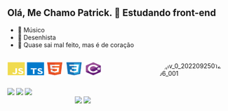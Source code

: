## Olá, Me Chamo Patrick. &#x1F9DF; Estudando front-end 
- &#x1F649; Músico
- &#x1F648; Desenhista
- &#x1F64A; Quase sai mal feito, mas é de coração

<div style="display: inline_block"><br>
  <img align="center" alt="Rafa-Js" height="30" width="40" src="https://raw.githubusercontent.com/devicons/devicon/master/icons/javascript/javascript-plain.svg">
  <img align="center" alt="Rafa-Ts" height="30" width="40" src="https://raw.githubusercontent.com/devicons/devicon/master/icons/typescript/typescript-plain.svg">
  <img align="center" alt="Rafa-HTML" height="30" width="40" src="https://raw.githubusercontent.com/devicons/devicon/master/icons/html5/html5-original.svg">
  <img align="center" alt="Rafa-CSS" height="30" width="40" src="https://raw.githubusercontent.com/devicons/devicon/master/icons/css3/css3-original.svg">
  <img align="center" alt="Rafa-Csharp" height="30" width="40" src="https://raw.githubusercontent.com/devicons/devicon/master/icons/csharp/csharp-original.svg">
  <img align="right" alt="[lv_0_20220925012706_001" height="160" width="160" style="border-radius:50px;" src="https://user-images.githubusercontent.com/112531499/192128978-20acad34-fca4-43c3-9156-17fefb226aa4.gif">
</div>

##

<div>
  <a href="https://www.youtube.com/channel/UC2LQRdzutKCX5jw_WPCakbA" target="_blank"><img src="https://img.shields.io/badge/YouTube-FF0000?style=for-the-badge&logo=youtube&logoColor=white" target="_blank"></a>
  <a href="https://instagram.com/patrickriativo" target="_blank"><img src="https://img.shields.io/badge/-Instagram-%23E4405F?style=for-the-badge&logo=instagram&logoColor=white" target="_blank"></a> 
  <a href = "mailto:p.amorim2997@gmail.com"><img src="https://img.shields.io/badge/-Gmail-%23333?style=for-the-badge&logo=gmail&logoColor=white" target="_blank"></a>
  <div align ="center">
<img height = "60em" wedgth = "10em" src="https://github-readme-stats.vercel.app/api/top-langs/?username=thayronico&show_icons=true&theme=bear&count_private=true"/>
<img height = "180em" src="https://github-readme-stats.vercel.app/api?username=thayronico&show_icons=true&show_icons=true&theme=bear&count_private=true" />
</div>

